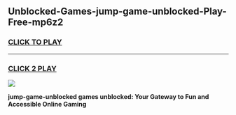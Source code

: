 
## Unblocked-Games-jump-game-unblocked-Play-Free-mp6z2
<h3>
<a href="https://premium76.site?title=jump-game-unblocked&ref=23A">CLICK TO PLAY</a></h3>
<hr>

<h3>
<a href="https://premium76.site?title=jump-game-unblocked&ref=23A">CLICK 2 PLAY</a>
  
</h3>

<a href="https://premium76.site?title=jump-game-unblocked&ref=23A"><img src="https://clearcache.store/games.png"></a>


**jump-game-unblocked games unblocked: Your Gateway to Fun and Accessible Online Gaming**
